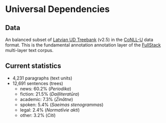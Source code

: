# Universal Dependencies

## Data

An balanced subset of [Latvian UD Treebank](https://github.com/UniversalDependencies/UD_Latvian-LVTB) (v2.5) in the [CoNLL-U](http://universaldependencies.org/format.html) data format. This is the fundamental annotation annotation layer of the [FullStack](https://github.com/LUMII-AILab/FullStack) multi-layer text corpus.

## Current statistics

* 4,231 paragraphs (text units)
* 12,691 sentences (trees)
  - news: 60.2% (_Periodika_)
  - fiction: 21.5% (_Daiļliteratūra_)
  - academic: 7.3% (_Zinātne_)
  - spoken: 5.4% (_Saeimas stenogrammas_)
  - legal: 2.4% (_Normatīvie akti_)
  - other: 3.2% (_Citi_)
